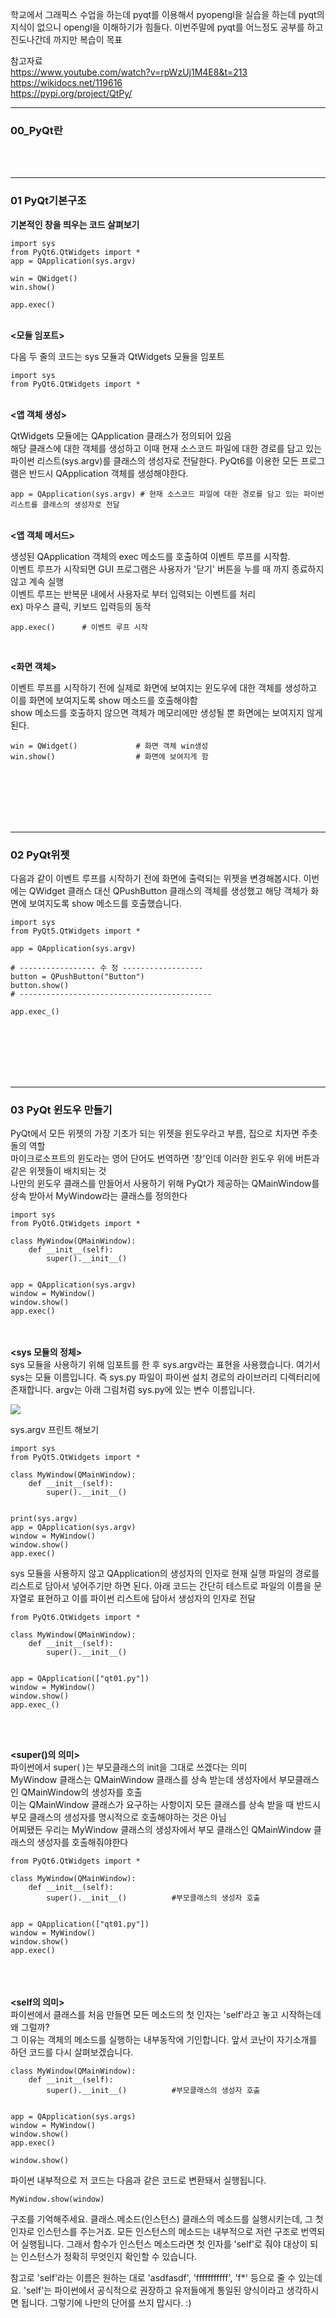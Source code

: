 학교에서 그래픽스 수업을 하는데 pyqt를 이용해서 pyopengl을 실습을 하는데 pyqt의 지식이 없으니 opengl을 이해하기가 힘들다. 이번주말에 pyqt를 어느정도 공부를 하고 진도나간데 까지만 복습이 목표

참고자료   
https://www.youtube.com/watch?v=rpWzUj1M4E8&t=213
https://wikidocs.net/119616   
https://pypi.org/project/QtPy/   

___

### 00_PyQt란

<br><br>
___

### 01 PyQt기본구조


<strong> 기본적인 창을 띄우는 코드 살펴보기</strong>
```
import sys 
from PyQt6.QtWidgets import *
app = QApplication(sys.argv)

win = QWidget()
win.show()

app.exec()

```

<br>
<strong><모듈 임포트>  </strong>

 

다음 두 줄의 코드는 sys 모듈과 QtWidgets 모듈을 임포트

```
import sys 
from PyQt6.QtWidgets import *
```

<br>
<strong><앱 객체 생성>  </strong>

 
QtWidgets 모듈에는 QApplication 클래스가 정의되어 있음   
 해당 클래스에 대한 객체를 생성하고 이때 현재 소스코드 파일에 대한 경로를 담고 있는 파이썬 리스트(sys.argv)를 클래스의 생성자로 전달한다.    PyQt6를 이용한 모든 프로그램은 반드시 QApplication 객체를 생성해야한다.
<br>


```
app = QApplication(sys.argv) # 현재 소스코드 파일에 대한 경로를 담고 있는 파이썬 리스트를 클래스의 생성자로 전달
```




<br>
<strong><앱 객체 메서드></strong>

     

생성된 QApplication 객체의 exec 메소드를 호출하여 이벤트 루프를 시작함.   
이벤트 루프가 시작되면 GUI 프로그램은 사용자가 '닫기' 버튼을 누를 때 까지 종료하지 않고 계속 실행   
이벤트 루프는 반복문 내에서 사용자로 부터 입력되는 이벤트를 처리   
ex) 마우스 클릭, 키보드 입력등의 동작




```
app.exec()      # 이벤트 루프 시작
```
<br>

<strong><화면 객체>   </strong>


이벤트 루프를 시작하기 전에 실제로 화면에 보여지는 윈도우에 대한 객체를 생성하고 이를 화면에 보여지도록 show 메소드를 호출해야함   
show 메소드를 호출하지 않으면 객체가 메모리에만 생성될 뿐 화면에는 보여지지 않게 된다.


```
win = QWidget()             # 화면 객체 win생성
win.show()                  # 화면에 보여지게 함
```


<br><br><br><br><br>
___

### 02 PyQt위젯

다음과 같이 이벤트 루프를 시작하기 전에 화면에 출력되는 위젯을 변경해봅시다. 이번에는 QWidget 클래스 대신 QPushButton 클래스의 객체를 생성했고 해당 객체가 화면에 보여지도록 show 메소드를 호출했습니다.


```
import sys 
from PyQt5.QtWidgets import *

app = QApplication(sys.argv)

# ----------------- 수 정 ------------------
button = QPushButton("Button")
button.show()
# -------------------------------------------

app.exec_()
```


<br><br><br><br><br>
___

### 03 PyQt 윈도우 만들기

PyQt에서 모든 위젯의 가장 기초가 되는 위젯을 윈도우라고 부름, 집으로 치자면 주춧돌의 역할    
마이크로소프트의 윈도라는 영어 단어도 번역하면 '창'인데 이러한 윈도우 위에 버튼과 같은 위젯들이 배치되는 것   
나만의 윈도우 클래스를 만들어서 사용하기 위해 PyQt가 제공하는 QMainWindow를 상속 받아서 MyWindow라는 클래스를 정의한다



```
import sys
from PyQt6.QtWidgets import *

class MyWindow(QMainWindow):
    def __init__(self):
        super().__init__()


app = QApplication(sys.argv)
window = MyWindow()
window.show()
app.exec()
```
<br><br>
<strong><sys 모듈의 정체></strong>   
sys 모듈을 사용하기 위해 임포트를 한 후 sys.argv라는 표현을 사용했습니다. 여기서 sys는 모듈 이름입니다. 즉 sys.py 파일이 파이썬 설치 경로의 라이브러리 디렉터리에 존재합니다. argv는 아래 그림처럼 sys.py에 있는 변수 이름입니다.

<img src = 'images/sys.png'> </img>


sys.argv 프린트 해보기

```
import sys
from PyQt5.QtWidgets import *

class MyWindow(QMainWindow):
    def __init__(self):
        super().__init__()


print(sys.argv)
app = QApplication(sys.argv)
window = MyWindow()
window.show()
app.exec()
```

sys 모듈을 사용하지 않고 QApplication의 생성자의 인자로 현재 실행 파일의 경로를 리스트로 담아서 넣어주기만 하면 된다.
 아래 코드는 간단히 테스트로 파일의 이름을 문자열로 표현하고 이를 파이썬 리스트에 담아서 생성자의 인자로 전달

```
from PyQt6.QtWidgets import *

class MyWindow(QMainWindow):
    def __init__(self):
        super().__init__()


app = QApplication(["qt01.py"])
window = MyWindow()
window.show()
app.exec_()
```


<br><br>

<strong><super()의 의미></strong>   
파이썬에서 super( )는 부모클래스의 init을 그대로 쓰겠다는 의미  
 MyWindow 클래스는 QMainWindow 클래스를 상속 받는데 생성자에서 부모클래스인 QMainWindow의 생성자를 호출    
이는 QMainWindow 클래스가 요구하는 사항이지 모든 클래스를 상속 받을 때 반드시 부모 클래스의 생성자를 명시적으로 호출해야하는 것은 아님   
 어찌됐든 우리는 MyWindow 클래스의 생성자에서 부모 클래스인 QMainWindow 클래스의 생성자를 호출해줘야한다

```
from PyQt6.QtWidgets import *

class MyWindow(QMainWindow):
    def __init__(self):
        super().__init__()          #부모클래스의 생성자 호출


app = QApplication(["qt01.py"])
window = MyWindow()
window.show()
app.exec()
```

<br><br><br>
<strong><self의 의미></strong>   
파이썬에서 클래스를 처음 만들면 모든 메소드의 첫 인자는 'self'라고 놓고 시작하는데 왜 그럴까?   
그 이유는 객체의 메소드를 실행하는 내부동작에 기인합니다. 앞서 코난이 자기소개를 하던 코드를 다시 살펴보겠습니다.

```
class MyWindow(QMainWindow):
    def __init__(self):
        super().__init__()          #부모클래스의 생성자 호출


app = QApplication(sys.args)
window = MyWindow()
window.show()
app.exec()
```
```
window.show()
```

파이썬 내부적으로 저 코드는 다음과 같은 코드로 변환돼서 실행됩니다.
```
MyWindow.show(window)
```
구조를 기억해주세요. 클래스.메소드(인스턴스) 클래스의 메소드를 실행시키는데, 그 첫 인자로 인스턴스를 주는거죠. 모든 인스턴스의 메소드는 내부적으로 저런 구조로 번역되어 실행됩니다. 그래서 함수가 인스턴스 메소드라면 첫 인자를 'self'로 줘야 대상이 되는 인스턴스가 정확히 무엇인지 확인할 수 있습니다.

참고로 'self'라는 이름은 원하는 대로 'asdfasdf', 'fffffffffff', 'f*' 등으로 줄 수 있는데요. 'self'는 파이썬에서 공식적으로 권장하고 유저들에게 통일된 양식이라고 생각하시면 됩니다. 그렇기에 나만의 단어를 쓰지 맙시다. :)


